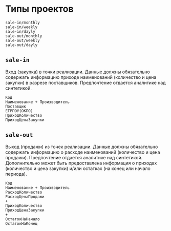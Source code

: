 # Типы проектов #

```
sale-in/monthly
sale-in/weekly
sale-in/dayly
sale-out/monthly
sale-out/weekly
sale-out/dayly

```
## `sale-in` ##

Вход (закупка) в точки реализации. Данные должны обязательно содержать информацию приходе наименований (количество и цена закупки) в разрезе поставщиков. Предпочтение отдается аналитике над синтетикой.

```
Код
Наименование + Производитель
Поставщик
ЕГРПОУ(ОКПО)
ПриходКоличество
ПриходЦенаЗакупки
```

## `sale-out` ##

Выход (продажи) из точек реализации. Данные должны обязательно содержать информацию о расходе наименований (количество и цена продажи). Предпочтение отдается аналитике над синтетикой. Дополнительно может быть предоставлена информация о приходах (количество и цена закупки) и/или остатках (на конец или начало периода). 

```
Код
Наименование + Производитель
РасходКоличество
РасходЦенаПродажи
+ 
ПриходКоличество
ПриходЦенаЗакупки
+ 
ОстатокНаНачало
ОстатокНаКонец
```